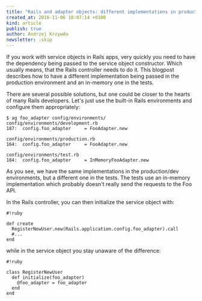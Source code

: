 ```yaml
---
title: "Rails and adapter objects: different implementations in production and tests"
created_at: 2016-11-06 18:07:14 +0100
kind: article
publish: true
author: Andrzej Krzywda
newsletter: :skip
---
```


If you work with service objects in Rails apps, very quickly you need to have the dependency being passed to the service object constructor. Which usually means, that the Rails controller needs to do it. This blogpost describes how to have a different implementation being passed in the production environment and an in-memory one in the tests.

<!-- more -->

There are several possible solutions, but one could be closer to the hearts of many Rails developers. Let's just use the built-in Rails environments and configure them appropriately:

```
$ ag foo_adapter config/environments/
config/environments/development.rb
187:  config.foo_adapter     = FooAdapter.new

config/environments/production.rb
164:  config.foo_adapter     = FooAdapter.new

config/environments/test.rb
184:  config.foo_adapter     = InMemoryFooAdapter.new
```

As you see, we have the same implementations in the production/dev environments, but a different one in the tests. The tests use an in-memory implementation which probably doesn't really send the requests to the Foo API.

In the Rails controller, you can then initialize the service object with:

```
#!ruby

def create
  RegisterNewUser.new(Rails.application.config.foo_adapter).call
  #...
end
```

while in the service object you stay unaware of the difference:

```
#!ruby

class RegisterNewUser
  def initialize(foo_adapter)
    @foo_adapter = foo_adapter
  end
end
```

